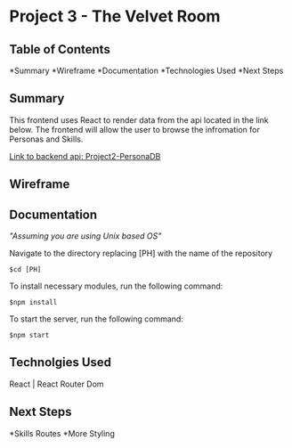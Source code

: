 # Project 3 - The Velvet Room

## Table of Contents
*Summary
*Wireframe
*Documentation
*Technologies Used
*Next Steps

## Summary
This frontend uses React to render data from the api located in the link below. The frontend will allow the user to browse the infromation for Personas and Skills. 

[Link to backend api: Project2-PersonaDB](https://github.com/Kevin9W/Project2-PersonaDB)

## Wireframe

## Documentation

*"Assuming you are using Unix based OS"*

Navigate to the directory replacing [PH] with the name of the repository
```
$cd [PH]
```
To install necessary modules, run the following command:
```
$npm install
```
To start the server, run the following command:
```
$npm start
```

## Technolgies Used
React | React Router Dom

## Next Steps
*Skills Routes
*More Styling